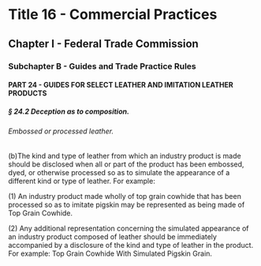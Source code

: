 
# Title 16 - Commercial Practices
## Chapter I - Federal Trade Commission
### Subchapter B - Guides and Trade Practice Rules
#### PART 24 - GUIDES FOR SELECT LEATHER AND IMITATION LEATHER PRODUCTS
##### § 24.2 Deception as to composition.
###### Embossed or processed leather.

(b)The kind and type of leather from which an industry product is made should be disclosed when all or part of the product has been embossed, dyed, or otherwise processed so as to simulate the appearance of a different kind or type of leather. For example:

(1) An industry product made wholly of top grain cowhide that has been processed so as to imitate pigskin may be represented as being made of Top Grain Cowhide.

(2) Any additional representation concerning the simulated appearance of an industry product composed of leather should be immediately accompanied by a disclosure of the kind and type of leather in the product. For example: Top Grain Cowhide With Simulated Pigskin Grain.
